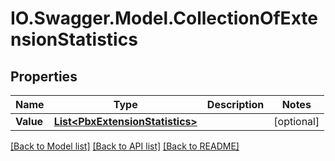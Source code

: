 # IO.Swagger.Model.CollectionOfExtensionStatistics
## Properties

Name | Type | Description | Notes
------------ | ------------- | ------------- | -------------
**Value** | [**List&lt;PbxExtensionStatistics&gt;**](PbxExtensionStatistics.md) |  | [optional] 

[[Back to Model list]](../README.md#documentation-for-models) [[Back to API list]](../README.md#documentation-for-api-endpoints) [[Back to README]](../README.md)

